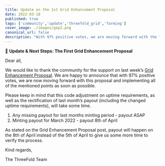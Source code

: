 ```yaml
---
title: Update on the 1st Grid Enhancement Proposal
date: 2022-03-18
published: true
tags: ['community','update','threefold_grid','farming']
cover_image: ./images/gep2.png
canonical_url: false
description: "With 97% positive votes, we are moving forward with the first Grid Enhancement Proposal. Here's what it means."
---
```


🚨 **Update & Next Steps: The First Grid Enhancement Proposal**

Dear all,

We would like to thank the community for the support on last week’s [Grid Enhancement Proposal](https://forum.threefold.io/t/upgrade-proposal-for-minting-code-v3-2/2447). We are happy to announce that with 97% positive votes, we are now moving forward with this proposal and implementing all of the mentioned points as soon as possible.

Please keep in mind that this code adjustment on uptime requirements, as well as the rectification of last month’s payout (including the changed uptime requirements), will take some time.

1. Any missing payout for last months minting period - payout ASAP
2. Minting payout for March 2022 - payout 8th of April

As stated on the Grid Enhancement Proposal post, payout will happen on the 8th of April instead of the 5th of April to give us some more time to verify the process.

Kind regards,

The ThreeFold Team
